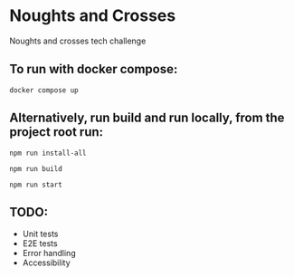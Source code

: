 # Noughts and Crosses

Noughts and crosses tech challenge

## To run with docker compose:
`docker compose up`

## Alternatively, run build and run locally, from the project root run:
`npm run install-all`

`npm run build`

`npm run start`

## TODO:
- Unit tests
- E2E tests
- Error handling
- Accessibility
